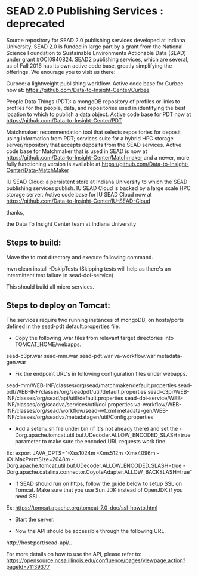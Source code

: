 SEAD 2.0 Publishing Services : deprecated
==========================================

Source repository for SEAD 2.0 publishing services developed at Indiana University. SEAD 2.0 is funded in large part by a grant from the National Science Foundation to Sustainable Environments Actionable Data (SEAD) under grant #OCI0940824.  SEAD2 publishing services, which are several, as of Fall 2016 has its own active code base, greatly simplifying the offerings. We enourage you to visit us there:

Curbee: a lightweight publishing workflow.  Active code base for Curbee now at: https://github.com/Data-to-Insight-Center/Curbee

People Data Things (PDT): a mongoDB repository of profiles or links to profiles for the people, data, and repositories used in identifying the best location to which to publish a data object. Active code base for PDT now at https://github.com/Data-to-Insight-Center/PDT

Matchmaker:  recommendation tool that selects repositories for deposit using information from PDT; services suite for a hybrid HPC storage server/repository that accepts deposits from the SEAD services.    Active code base for Matchmaker that is used in SEAD is now at  https://github.com/Data-to-Insight-Center/Matchmaker   and a newer, more fully functioning version is available at  https://github.com/Data-to-Insight-Center/Data-MatchMaker

IU SEAD Cloud:  a persistent store at Indiana University to which the SEAD publishing services publish.  IU SEAD Cloud is backed by a large scale HPC storage server. Active code base for IU SEAD Cloud now at https://github.com/Data-to-Insight-Center/IU-SEAD-Cloud 

thanks, 

the Data To Insight Center team at Indiana University

Steps to build:
---------------

Move the to root directory and execute following command.

mvn clean install -DskipTests
(Skipping tests will help as there's an intermittent test failure in sead-doi-service)

This should build all micro services.

Steps to deploy on Tomcat:
--------------------------

The services require two running instances of mongoDB, on hosts/ports defined in the sead-pdt default.properties file.

* Copy the following .war files from relevant target directories into TOMCAT_HOME/webapps.

sead-c3pr.war
sead-mm.war
sead-pdt.war
va-workflow.war
metadata-gen.war


* Fix the endpoint URL's in following configuration files under webapps.

sead-mm/WEB-INF/classes/org/sead/matchmaker/default.properties
sead-pdt/WEB-INF/classes/org/seadpdt/util/default.properties
sead-c3pr/WEB-INF/classes/org/sead/api/util/default.properties
sead-doi-service/WEB-INF/classes/org/seadva/services/util/doi.properties
va-workflow/WEB-INF/classes/org/sead/workflow/sead-wf.xml
metadata-gen/WEB-INF/classes/org/seadva/metadatagen/util/Config.properties

* Add a setenv.sh file under bin (if it's not already there) and set the 
-Dorg.apache.tomcat.util.buf.UDecoder.ALLOW_ENCODED_SLASH=true parameter to make
sure the encoded URL requests work fine.

Ex: 
export JAVA_OPTS="-Xss1024m -Xms512m -Xmx4096m -XX:MaxPermSize=2048m -Dorg.apache.tomcat.util.buf.UDecoder.ALLOW_ENCODED_SLASH=true -Dorg.apache.catalina.connector.CoyoteAdapter.ALLOW_BACKSLASH=true"

* If SEAD should run on https, follow the guide below to setup SSL on Tomcat. Make sure that
you use Sun JDK instead of OpenJDK if you need SSL.

Ex:
https://tomcat.apache.org/tomcat-7.0-doc/ssl-howto.html

* Start the server.

* Now the API should be accessible through the following URL.

http://host:port/sead-api/..

For more details on how to use the API, please refer to:
https://opensource.ncsa.illinois.edu/confluence/pages/viewpage.action?pageId=71139377
